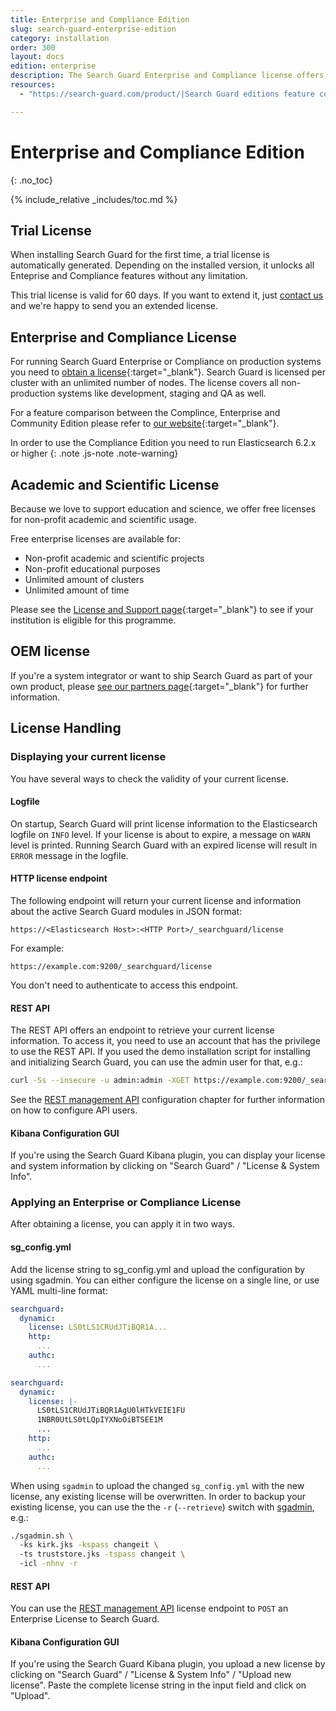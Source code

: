 ```yaml
---
title: Enterprise and Compliance Edition
slug: search-guard-enterprise-edition
category: installation
order: 300
layout: docs
edition: enterprise
description: The Search Guard Enterprise and Compliance license offers enterprise security for Elasticsearch for unlimited nodes at a steady rate. Scale your cluster, not your cost!  
resources:
  - "https://search-guard.com/product/|Search Guard editions feature comparison (website)"

---
```

<!---
Copyright 2017 floragunn GmbH
-->

# Enterprise and Compliance Edition
{: .no_toc}

{% include_relative _includes/toc.md %}

## Trial License

When installing Search Guard for the first time, a trial license is automatically generated. Depending on the installed version, it unlocks all Enteprise and Compliance features without any limitation.

This trial license is valid for 60 days. If you want to extend it, just [contact us](https://search-guard.com/contacts/) and we're happy to send you an extended license. 

## Enterprise and Compliance License

For running Search Guard Enterprise or Compliance on production systems you need to [obtain a license](https://search-guard.com/licensing/){:target="_blank"}. Search Guard is licensed per cluster with an unlimited number of nodes. The license covers all non-production systems like development, staging and QA as well.

For a feature comparison between the Complince, Enterprise and Community Edition please refer to [our website](https://search-guard.com/licensing/){:target="_blank"}.

In order to use the Compliance Edition you need to run Elasticsearch 6.2.x or higher
{: .note .js-note .note-warning}

## Academic and Scientific License

Because we love to support education and science, we offer free licenses for non-profit academic and scientific usage. 

Free enterprise licenses are available for:

* Non-profit academic and scientific projects
* Non-profit educational purposes
* Unlimited amount of clusters
* Unlimited amount of time

Please see the [License and Support page](https://search-guard.com/licensing/){:target="_blank"} to see if your institution is eligible for this programme. 

## OEM license

If you're a system integrator or want to ship Search Guard as part of your own product, please [see our partners page](https://search-guard.com/partners/){:target="_blank"} for further information.

## License Handling

### Displaying your current license

You have several ways to check the validity of your current license.

#### Logfile

On startup, Search Guard will print license information to the Elasticsearch logfile on `INFO` level. If your license is about to expire, a message on `WARN` level is printed. Running Search Guard with an expired license will result in `ERROR` message in the logfile.

#### HTTP license endpoint

The following endpoint will return your current license and information about the active Search Guard modules in JSON format:

```
https://<Elasticsearch Host>:<HTTP Port>/_searchguard/license
```

For example:

```
https://example.com:9200/_searchguard/license
```

You don't need to authenticate to access this endpoint.

#### REST API

The REST API offers an endpoint to retrieve your current license information. To access it, you need to use an account that has the privilege to use the REST API. If you used the demo installation script for installing and initializing Search Guard, you can use the admin user for that, e.g.:

```bash
curl -Ss --insecure -u admin:admin -XGET https://example.com:9200/_searchguard/license?pretty
```

See the [REST management API](restapi_api.md) configuration chapter for further information on how to configure API users.

#### Kibana Configuration GUI

If you're using the Search Guard Kibana plugin, you can display your license and system information by clicking on "Search Guard" / "License & System Info".

### Applying an Enterprise or Compliance License

After obtaining a license, you can apply it in two ways. 

#### sg_config.yml

Add the license string to sg_config.yml and upload the configuration by using sgadmin. You can either configure the license on a single line, or use YAML multi-line format:

```yaml
searchguard:
  dynamic:
    license: LS0tLS1CRUdJTiBQR1A...
    http:
      ...
    authc:          
      ...
```

```yaml
searchguard:
  dynamic:
    license: |-
      LS0tLS1CRUdJTiBQR1AgU0lHTkVEIE1FU
      1NBR0UtLS0tLQpIYXNoOiBTSEE1M
      ...    
    http:
      ...
    authc:          
      ...
```

When using `sgadmin` to upload the changed `sg_config.yml` with the new license, any existing license will be overwritten. In order to backup your existing license, you can use the the `-r` (`--retrieve`) switch with [sgadmin](sgadmin.md), e.g.:

```bash
./sgadmin.sh \ 
  -ks kirk.jks -kspass changeit \  
  -ts truststore.jks -tspass changeit \ 
  -icl -nhnv -r
``` 
#### REST API

You can use the [REST management API](restapi_api.md) license endpoint to `POST` an Enterprise License to Search Guard.

#### Kibana Configuration GUI

If you're using the Search Guard Kibana plugin, you upload a new license by clicking on "Search Guard" / "License & System Info" / "Upload new license". Paste the complete license string in the input field and click on "Upload".